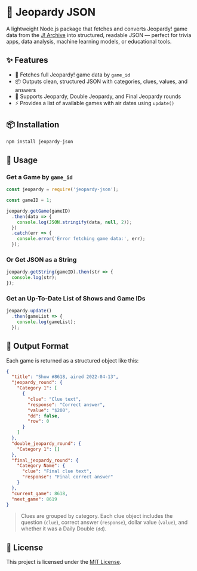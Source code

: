 # 📘 Jeopardy JSON

A lightweight Node.js package that fetches and converts Jeopardy! game data from the [J! Archive](https://j-archive.com) into structured, readable JSON — perfect for trivia apps, data analysis, machine learning models, or educational tools.

## ✨ Features

- 🔎 Fetches full Jeopardy! game data by `game_id`
- 📦 Outputs clean, structured JSON with categories, clues, values, and answers
- 🧠 Supports Jeopardy, Double Jeopardy, and Final Jeopardy rounds
- ⚡ Provides a list of available games with air dates using `update()`

## 📦 Installation

```bash
npm install jeopardy-json
```

## 🚀 Usage

### Get a Game by `game_id`

```js
const jeopardy = require('jeopardy-json');

const gameID = 1;

jeopardy.getGame(gameID)
  .then(data => {
    console.log(JSON.stringify(data, null, 2));
  })
  .catch(err => {
    console.error('Error fetching game data:', err);
  });
```

### Or Get JSON as a String

```js
jeopardy.getString(gameID).then(str => {
  console.log(str);
});
```

### Get an Up-To-Date List of Shows and Game IDs

```js
jeopardy.update()
  .then(gameList => {
    console.log(gameList);
  });
```

## 📂 Output Format

Each game is returned as a structured object like this:

```json
{
  "title": "Show #8618, aired 2022-04-13",
  "jeopardy_round": {
    "Category 1": [
      {
        "clue": "Clue text",
        "response": "Correct answer",
        "value": "$200",
        "dd": false,
        "row": 0
      }
    ]
  },
  "double_jeopardy_round": {
    "Category 1": []
  },
  "final_jeopardy_round": {
    "Category Name": {
      "clue": "Final clue text",
      "response": "Final correct answer"
    }
  },
  "current_game": 8618,
  "next_game": 8619
}
```

> Clues are grouped by category. Each clue object includes the question (`clue`), correct answer (`response`), dollar value (`value`), and whether it was a Daily Double (`dd`).

## 📝 License

This project is licensed under the [MIT License](LICENSE).

